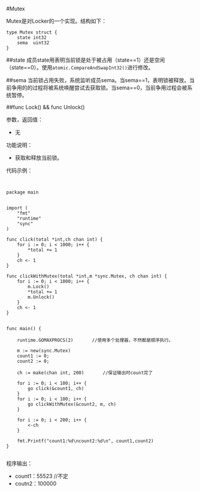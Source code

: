 #Mutex

Mutex是对Locker的一个实现。结构如下：

	type Mutex struct {
		state int32
		sema  uint32
	}
	
##state
成员state用表明当前锁是处于被占用（state==1）还是空闲（state==0）。使用`atomic.CompareAndSwapInt32()`进行修改。



##sema
当前锁占用失败，系统监听成员sema。当sema==1，表明锁被释放。当前争用的的过程将被系统唤醒尝试去获取锁。当sema==0，当前争用过程会被系统暂停。



##func Lock() && func Unlock()

参数，返回值：

- 无
	
功能说明：

- 获取和释放当前锁。

代码示例：

<pre><code>

package main


import (
    "fmt"
    "runtime"
    "sync"
)

func click(total *int,ch chan int) {
    for i := 0; i < 1000; i++ {
        *total += 1
    }
    ch <- 1
}

func clickWithMutex(total *int,m *sync.Mutex, ch chan int) {
    for i := 0; i < 1000; i++ {
        m.Lock()
        *total += 1
        m.Unlock()
    }
    ch <- 1
}


func main() {

    runtime.GOMAXPROCS(2)		//使用多个处理器，不然都是顺序执行。

    m := new(sync.Mutex)
    count1 := 0;
    count2 := 0;

    ch := make(chan int, 200)		//保证输出时count完了

    for i := 0; i < 100; i++ {
        go click(&count1, ch)
    }
    for i := 0; i < 100; i++ {
        go clickWithMutex(&count2, m, ch)
    }

    for i := 0; i < 200; i++ {
        <-ch
    }

    fmt.Printf("count1:%d\ncount2:%d\n", count1,count2)
}

</code></pre>

程序输出：

- count1：55523		//不定
- coutn2：100000